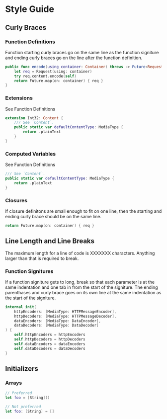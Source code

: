 # Style Guide


## Curly Braces

### Function Definitions

Function starting curly braces go on the same line as the function signiture and
ending curly braces go on the line after the function definition.

```swift
public func encode(using container: Container) throws -> Future<Request> {
    let req = Request(using: container)
    try req.content.encode(self)
    return Future.map(on: container) { req }
}
```

### Extensions

See Function Definitions

```swift
extension Int32: Content {
    /// See `Content`.
    public static var defaultContentType: MediaType {
        return .plainText
    }
}
```

### Computed Variables

See Function Definitions

```swift
/// See `Content`.
public static var defaultContentType: MediaType {
    return .plainText
}
```
### Closures

If closure definitons are small enough to fit on one line, then the starting and ending
curly brace should be on the same line.

```swift
return Future.map(on: container) { req }
```

## Line Length and Line Breaks

The maximum length for a line of code is XXXXXXX characters. Anything larger than that 
is required to break.

### Function Signitures

If a function signiture gets to long, break so that each parameter is at the same indentation
and one tab in from the start of the signiture. The ending parenthases and curly brace goes
on its own line at the same indentation as the start of the signiture.

```swift
internal init(
    httpEncoders: [MediaType: HTTPMessageEncoder],
    httpDecoders: [MediaType: HTTPMessageDecoder],
    dataEncoders: [MediaType: DataEncoder],
    dataDecoders: [MediaType: DataDecoder]
) {
    self.httpEncoders = httpEncoders
    self.httpDecoders = httpDecoders
    self.dataEncoders = dataEncoders
    self.dataDecoders = dataDecoders
}
```

## Initializers

### Arrays

```swift
// Preferred
let foo = [String]()

// Not preferred
let foo: [String] = []
```
